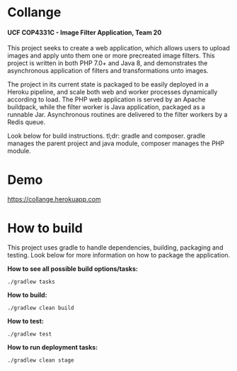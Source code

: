 # Collange
#### UCF COP4331C - Image Filter Application, Team 20

This project seeks to create a web application, which allows users to upload images and apply unto them one or more precreated image filters. This project is written in both PHP 7.0+ and Java 8, and demonstrates the asynchronous application of filters and transformations unto images. 

The project in its current state is packaged to be easily deployed in a Heroku pipeline, and scale both web and worker processes dynamically according to load. The PHP web application is served by an Apache buildpack, while the filter worker is Java application, packaged as a runnable Jar. Asynchronous routines are delivered to the filter workers by a Redis queue. 

Look below for build instructions. tl;dr: gradle and composer. gradle manages the parent project and java module, composer manages the PHP module.



# Demo

https://collange.herokuapp.com


# How to build
This project uses gradle to handle dependencies, building, packaging and testing. Look below for more information on how to package the application.


**How to see all possible build options/tasks:**
```
./gradlew tasks
```

**How to build:**
```
./gradlew clean build
```

**How to test:**
```
./gradlew test
```

**How to run deployment tasks:**
```
./gradlew clean stage
```
